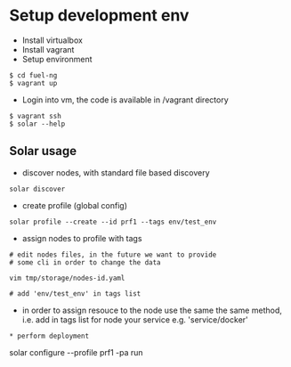 # Setup development env
* Install virtualbox
* Install vagrant
* Setup environment
```
$ cd fuel-ng
$ vagrant up
```
* Login into vm, the code is available in /vagrant directory
```
$ vagrant ssh
$ solar --help
```

## Solar usage
* discover nodes, with standard file based discovery
```
solar discover
```
* create profile (global config)
```
solar profile --create --id prf1 --tags env/test_env
```
* assign nodes to profile with tags
```
# edit nodes files, in the future we want to provide
# some cli in order to change the data

vim tmp/storage/nodes-id.yaml

# add 'env/test_env' in tags list
```
* in order to assign resouce to the node use the same the same
  method, i.e. add in tags list for node your service e.g.
  'service/docker'
```
* perform deployment
```
solar configure --profile prf1 -pa run
```

